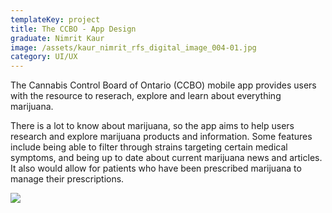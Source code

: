 ```yaml
---
templateKey: project
title: The CCBO - App Design
graduate: Nimrit Kaur
image: /assets/kaur_nimrit_rfs_digital_image_004-01.jpg
category: UI/UX
---
```

The Cannabis Control Board of Ontario (CCBO) mobile app provides users with the resource to reserach, explore and learnabout everything marijuana. 

There is a lot to know about marijuana, so the app aims to help users research and explore marijuana products and information. Some features include beingable to filter through strains targeting certain medical symptoms, and being up to date about currentmarijuana news and articles. It also would allow for patients who have been prescribed marijuana to managetheir prescriptions.

![](/assets/ccbo-11.jpg)
